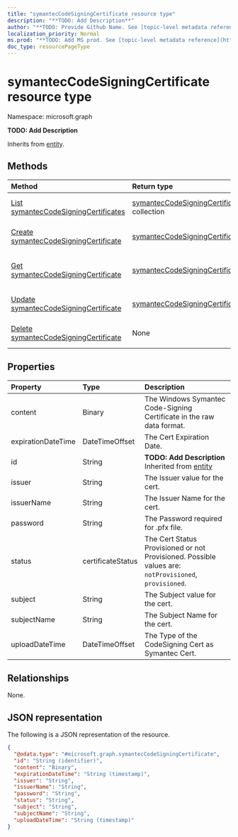 ```yaml
---
title: "symantecCodeSigningCertificate resource type"
description: "**TODO: Add Description**"
author: "**TODO: Provide Github Name. See [topic-level metadata reference](https://msgo.azurewebsites.net/add/document/guidelines/metadata.html#topic-level-metadata)**"
localization_priority: Normal
ms.prod: "**TODO: Add MS prod. See [topic-level metadata reference](https://msgo.azurewebsites.net/add/document/guidelines/metadata.html#topic-level-metadata)**"
doc_type: resourcePageType
---
```


# symantecCodeSigningCertificate resource type

Namespace: microsoft.graph



**TODO: Add Description**


Inherits from [entity](../resources/entity.md).

## Methods
|Method|Return type|Description|
|:---|:---|:---|
|[List symantecCodeSigningCertificates](../api/symanteccodesigningcertificate-list.md)|[symantecCodeSigningCertificate](../resources/symanteccodesigningcertificate.md) collection|Get a list of the [symantecCodeSigningCertificate](../resources/symanteccodesigningcertificate.md) objects and their properties.|
|[Create symantecCodeSigningCertificate](../api/symanteccodesigningcertificate-create.md)|[symantecCodeSigningCertificate](../resources/symanteccodesigningcertificate.md)|Create a new [symantecCodeSigningCertificate](../resources/symanteccodesigningcertificate.md) object.|
|[Get symantecCodeSigningCertificate](../api/symanteccodesigningcertificate-get.md)|[symantecCodeSigningCertificate](../resources/symanteccodesigningcertificate.md)|Read the properties and relationships of a [symantecCodeSigningCertificate](../resources/symanteccodesigningcertificate.md) object.|
|[Update symantecCodeSigningCertificate](../api/symanteccodesigningcertificate-update.md)|[symantecCodeSigningCertificate](../resources/symanteccodesigningcertificate.md)|Update the properties of a [symantecCodeSigningCertificate](../resources/symanteccodesigningcertificate.md) object.|
|[Delete symantecCodeSigningCertificate](../api/symanteccodesigningcertificate-delete.md)|None|Deletes a [symantecCodeSigningCertificate](../resources/symanteccodesigningcertificate.md) object.|

## Properties
|Property|Type|Description|
|:---|:---|:---|
|content|Binary|The Windows Symantec Code-Signing Certificate in the raw data format.|
|expirationDateTime|DateTimeOffset|The Cert Expiration Date.|
|id|String|**TODO: Add Description** Inherited from [entity](../resources/entity.md)|
|issuer|String|The Issuer value for the cert.|
|issuerName|String|The Issuer Name for the cert.|
|password|String|The Password required for .pfx file.|
|status|certificateStatus|The Cert Status Provisioned or not Provisioned. Possible values are: `notProvisioned`, `provisioned`.|
|subject|String|The Subject value for the cert.|
|subjectName|String|The Subject Name for the cert.|
|uploadDateTime|DateTimeOffset|The Type of the CodeSigning Cert as Symantec Cert.|

## Relationships
None.

## JSON representation
The following is a JSON representation of the resource.
<!-- {
  "blockType": "resource",
  "keyProperty": "id",
  "@odata.type": "microsoft.graph.symantecCodeSigningCertificate",
  "baseType": "microsoft.graph.entity",
  "openType": false
}
-->
``` json
{
  "@odata.type": "#microsoft.graph.symantecCodeSigningCertificate",
  "id": "String (identifier)",
  "content": "Binary",
  "expirationDateTime": "String (timestamp)",
  "issuer": "String",
  "issuerName": "String",
  "password": "String",
  "status": "String",
  "subject": "String",
  "subjectName": "String",
  "uploadDateTime": "String (timestamp)"
}
```

